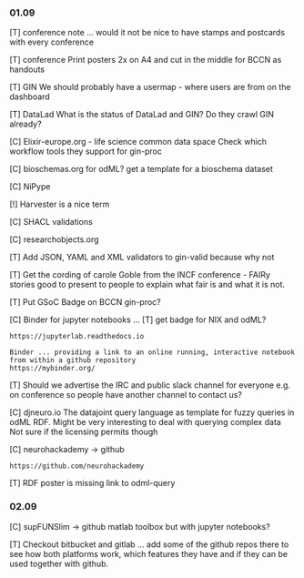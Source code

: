 ### 01.09

[T] conference note
... would it not be nice to have stamps and postcards with every conference

[T] conference
Print posters 2x on A4 and cut in the middle for BCCN as handouts

[T] GIN
We should probably have a usermap - where users are from on the dashboard

[T] DataLad
What is the status of DataLad and GIN? Do they crawl GIN already?

[C] Elixir-europe.org - life science common data space
Check which workflow tools they support for gin-proc

[C] bioschemas.org
for odML? get a template for a bioschema dataset

[C] NiPype

[!] Harvester is a nice term

[C] SHACL validations

[C] researchobjects.org

[T] Add JSON, YAML and XML validators to gin-valid because why not

[T] Get the cording of carole Goble from the INCF conference - FAIRy stories
    good to present to people to explain what fair is and what it is not.

[T] Put GSoC Badge on BCCN gin-proc?

[C] Binder for jupyter notebooks ... [T] get badge for NIX and odML?

    https://jupyterlab.readthedocs.io

    Binder ... providing a link to an online running, interactive notebook
    from within a github repository
    https://mybinder.org/

[T] Should we advertise the IRC and public slack channel for everyone
    e.g. on conference so people have another channel to contact us?

[C] djneuro.io
    The datajoint query language as template for fuzzy queries in odML RDF.
    Might be very interesting to deal with querying complex data 
    Not sure if the licensing permits though

[C] neurohackademy -> github

    https://github.com/neurohackademy

[T] RDF poster is missing link to odml-query 



### 02.09

[C] supFUNSlim -> github
    matlab toolbox but with jupyter notebooks?

[T] Checkout bitbucket and gitlab ... add some of the github repos there
    to see how both platforms work, which features they have and if they 
    can be used together with github.
